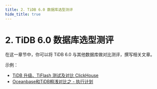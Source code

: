 ```yaml
---
title: 2. TiDB 6.0 数据库选型测评
hide_title: true
---
```


# 2. TiDB 6.0 数据库选型测评

在这一章节中，你可以将 TiDB 6.0 与其他数据库做对比测评，撰写相关文章。

示例：

- [TiDB 升级、TiFlash 测试及对比 ClickHouse](https://tidb.net/blog/dc8e840d)
- [Oceanbase和TiDB粗浅对比之 - 执行计划](https://tidb.net/blog/f1fd1733)